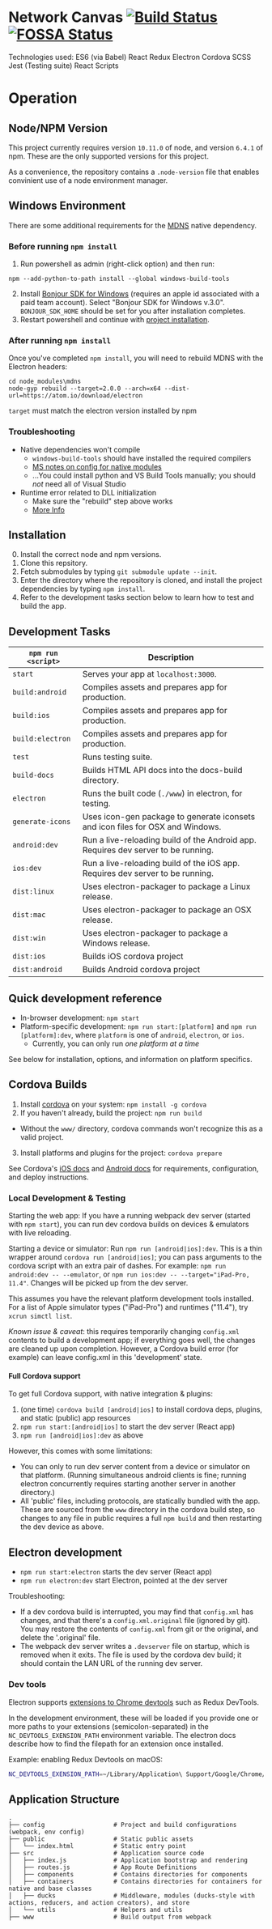 # Network Canvas [![Build Status](https://travis-ci.org/codaco/Network-Canvas.svg?branch=master)](https://travis-ci.org/codaco/Network-Canvas) [![FOSSA Status](https://app.fossa.io/api/projects/git%2Bgithub.com%2Fcodaco%2FNetwork-Canvas.svg?type=shield)](https://app.fossa.io/projects/git%2Bgithub.com%2Fcodaco%2FNetwork-Canvas?ref=badge_shield)

Technologies used:
ES6 (via Babel)
React
Redux
Electron
Cordova
SCSS
Jest (Testing suite)
React Scripts

# Operation

## Node/NPM Version

This project currently requires version `10.11.0` of node, and version `6.4.1` of npm. These are the only supported versions for this project.

As a convenience, the repository contains a `.node-version` file that enables convinient use of a node environment manager.

## Windows Environment

There are some additional requirements for the [MDNS](https://www.npmjs.com/package/mdns) native dependency.

### Before running `npm install`

1. Run powershell as admin (right-click option) and then run:
```
npm --add-python-to-path install --global windows-build-tools
```
2. Install [Bonjour SDK for Windows](https://developer.apple.com/download/more/?=Bonjour%20SDK%20for%20Windows)
(requires an apple id associated with a paid team account). Select "Bonjour SDK for Windows v.3.0". `BONJOUR_SDK_HOME` should be set for you after installation completes.
3. Restart powershell and continue with [project installation](#installation).

### After running `npm install`

Once you've completed `npm install`, you will need to rebuild MDNS with the Electron headers:

```
cd node_modules\mdns
node-gyp rebuild --target=2.0.0 --arch=x64 --dist-url=https://atom.io/download/electron
```

`target` must match the electron version installed by npm

### Troubleshooting

- Native dependencies won't compile
  + `windows-build-tools` should have installed the required compilers
  + [MS notes on config for native modules](https://github.com/Microsoft/nodejs-guidelines/blob/master/windows-environment.md#compiling-native-addon-modules)
  + ...You could install python and VS Build Tools manually; you should *not* need all of Visual Studio
- Runtime error related to DLL initialization
  + Make sure the "rebuild" step above works
  + [More Info](https://github.com/electron/electron/blob/master/docs/tutorial/using-native-node-modules.md#using-native-node-modules)

## Installation

0. Install the correct node and npm versions.
1. Clone this repsitory.
2. Fetch submodules by typing `git submodule update --init`.
3. Enter the directory where the repository is cloned, and install the project dependencies by typing `npm install`.
4. Refer to the development tasks section below to learn how to test and build the app.

## Development Tasks

|`npm run <script>`|Description|
|------------------|-----------|
|`start`|Serves your app at `localhost:3000`.|
|`build:android`|Compiles assets and prepares app for production.|
|`build:ios`|Compiles assets and prepares app for production.|
|`build:electron`|Compiles assets and prepares app for production.|
|`test`|Runs testing suite.|
|`build-docs`|Builds HTML API docs into the docs-build directory.|
|`electron`|Runs the built code (`./www`) in electron, for testing.|
|`generate-icons`|Uses icon-gen package to generate iconsets and icon files for OSX and Windows.|
|`android:dev`|Run a live-reloading build of the Android app. Requires dev server to be running.|
|`ios:dev`|Run a live-reloading build of the iOS app. Requires dev server to be running.|
|`dist:linux`|Uses electron-packager to package a Linux release.|
|`dist:mac`|Uses electron-packager to package an OSX release.|
|`dist:win`|Uses electron-packager to package a Windows release.|
|`dist:ios`|Builds iOS cordova project|
|`dist:android`|Builds Android cordova project|

## Quick development reference

- In-browser development: `npm start`
- Platform-specific development: `npm run start:[platform]` and `npm run [platform]:dev`, where `platform` is one of `android`, `electron`, or `ios`.
  + Currently, you can only run *one platform at a time*

See below for installation, options, and information on platform specifics.

## Cordova Builds

1. Install [cordova](https://cordova.apache.org) on your system: `npm install -g cordova`
2. If you haven't already, build the project: `npm run build`
  - Without the `www/` directory, cordova commands won't recognize this as a valid project.
3. Install platforms and plugins for the project: `cordova prepare`

See Cordova's [iOS docs](http://cordova.apache.org/docs/en/latest/guide/platforms/ios/index.html) and [Android docs](http://cordova.apache.org/docs/en/latest/guide/platforms/android/index.html) for requirements, configuration, and deploy instructions.

### Local Development & Testing

Starting the web app: If you have a running webpack dev server (started with `npm start`), you can run dev cordova builds on devices & emulators with live reloading.

Starting a device or simulator: Run `npm run [android|ios]:dev`. This is a thin wrapper around `cordova run [android|ios]`; you can pass arguments to the cordova script with an extra pair of dashes. For example: `npm run android:dev -- --emulator`, or `npm run ios:dev -- --target="iPad-Pro, 11.4"`. Changes will be picked up from the dev server.

This assumes you have the relevant platform development tools installed. For a list of Apple simulator types ("iPad-Pro") and runtimes ("11.4"), try `xcrun simctl list`.

*Known issue & caveat*: this requires temporarily changing `config.xml` contents to build a development app; if everything goes well, the changes are cleaned up upon completion. However, a Cordova build error (for example) can leave config.xml in this 'development' state.

#### Full Cordova support

To get full Cordova support, with native integration & plugins:

1. (one time) `cordova build [android|ios]` to install cordova deps, plugins, and static (public) app resources
2. `npm run start:[android|ios]` to start the dev server (React app)
3. `npm run [android|ios]:dev` as above

However, this comes with some limitations:
- You can only to run dev server content from a device or simulator on that platform. (Running simultaneous android clients is fine; running electron concurrently requires starting another server in another directory.)
- All 'public' files, including protocols, are statically bundled with the app. These are sourced from the `www` directory in the cordova build step, so changes to any file in public requires a full `npm build` and then restarting the dev device as above.

## Electron development

- `npm run start:electron` starts the dev server (React app)
- `npm run electron:dev` start Electron, pointed at the dev server

Troubleshooting:

- If a dev cordova build is interrupted, you may find that `config.xml` has changes, and that there's a `config.xml.original` file (ignored by git). You may restore the contents of `config.xml` from git or the original, and delete the '.original' file.
- The webpack dev server writes a `.devserver` file on startup, which is removed when it exits. The file is used by the cordova dev build; it should contain the LAN URL of the running dev server.

### Dev tools

Electron supports [extensions to Chrome devtools](https://electronjs.org/docs/tutorial/devtools-extension) such as Redux DevTools.

In the development environment, these will be loaded if you provide one or more paths to your extensions (semicolon-separated) in the `NC_DEVTOOLS_EXENSION_PATH` environment variable. The electron docs describe how to find the filepath for an extension once installed.

Example: enabling Redux Devtools on macOS:
```bash
NC_DEVTOOLS_EXENSION_PATH=~/Library/Application\ Support/Google/Chrome/Default/Extensions/lmhkpmbekcpmknklioeibfkpmmfibljd/2.15.2_0 npm run electron:dev
```

## Application Structure

```
.
├── config                   # Project and build configurations (webpack, env config)
├── public                   # Static public assets
│   └── index.html           # Static entry point
├── src                      # Application source code
│   ├── index.js             # Application bootstrap and rendering
│   ├── routes.js            # App Route Definitions
│   ├── components           # Contains directories for components
│   ├── containers           # Contains directories for containers for native and base classes
│   ├── ducks                # Middleware, modules (ducks-style with actions, reducers, and action creators), and store
│   └── utils                # Helpers and utils
├── www                      # Build output from webpack
```
